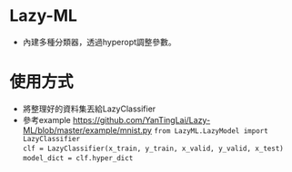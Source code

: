 # Lazy-ML
* 內建多種分類器，透過hyperopt調整參數。

# 使用方式
* 將整理好的資料集丟給LazyClassifier
* 參考example https://github.com/YanTingLai/Lazy-ML/blob/master/example/mnist.py
`from LazyML.LazyModel import LazyClassifier` <br>
`clf = LazyClassifier(x_train, y_train, x_valid, y_valid, x_test)`<br>
`model_dict = clf.hyper_dict`<br>
